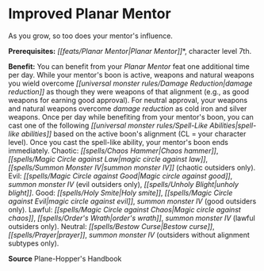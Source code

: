 ﻿---
cssclass: [feats]

---
# Improved Planar Mentor

As you grow, so too does your mentor's influence.

**Prerequisites:** _[[feats/Planar Mentor|Planar Mentor]]_*, character level 7th.

**Benefit:** You can benefit from your _Planar Mentor_ feat one additional time per day. While your mentor's boon is active, weapons and natural weapons you wield overcome _[[universal monster rules/Damage Reduction|damage reduction]]_ as though they were weapons of that alignment (e.g., as good weapons for earning good approval). For neutral approval, your weapons and natural weapons overcome _damage reduction_ as cold iron and silver weapons. Once per day while benefiting from your mentor's boon, you can cast one of the following _[[universal monster rules/Spell-Like Abilities|spell-like abilities]]_ based on the active boon's alignment (CL = your character level). Once you cast the spell-like ability, your mentor's boon ends immediately. Chaotic: _[[spells/Chaos Hammer|Chaos hammer]]_, _[[spells/Magic Circle against Law|magic circle against law]]_, _[[spells/Summon Monster IV|summon monster IV]]_ (chaotic outsiders only). Evil: _[[spells/Magic Circle against Good|Magic circle against good]]_, _summon monster IV_ (evil outsiders only), _[[spells/Unholy Blight|unholy blight]]_. Good: _[[spells/Holy Smite|Holy smite]]_, _[[spells/Magic Circle against Evil|magic circle against evil]]_, _summon monster IV_ (good outsiders only). Lawful: _[[spells/Magic Circle against Chaos|Magic circle against chaos]]_, _[[spells/Order's Wrath|order's wrath]]_, _summon monster IV_ (lawful outsiders only). Neutral: _[[spells/Bestow Curse|Bestow curse]]_, _[[spells/Prayer|prayer]]_, _summon monster IV_ (outsiders without alignment subtypes only).

**Source** Plane-Hopper's Handbook